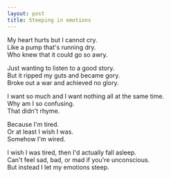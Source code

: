 ```yaml
---
layout: post
title: Steeping in emotions
---
```

My heart hurts but I cannot cry. <br>
Like a pump that's running dry. <br>
Who knew that it could go so awry.

Just wanting to listen to a good story. <br>
But it ripped my guts and became gory. <br>
Broke out a war and achieved no glory.

I want so much and I want nothing all at the same time. <br>
Why am I so confusing. <br>
That didn't rhyme.

Because I'm tired. <br>
Or at least I wish I was. <br>
Somehow I'm wired.

I wish I was tired, then I'd actually fall asleep. <br>
Can't feel sad, bad, or mad if you're unconscious. <br>
But instead I let my emotions steep.
